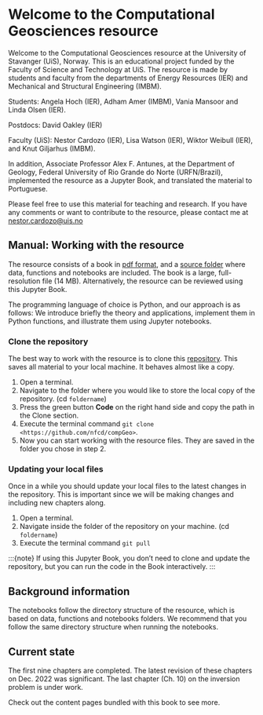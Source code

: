 # Welcome to the Computational Geosciences resource

Welcome to the Computational Geosciences resource at the University of Stavanger (UiS), Norway. This is an educational project funded by the Faculty of Science and Technology at UiS. The resource is made by students and faculty from the departments of Energy Resources (IER) and Mechanical and Structural Engineering (IMBM).

Students: Angela Hoch (IER), Adham Amer (IMBM), Vania Mansoor and Linda Olsen (IER).

Postdocs: David Oakley (IER)

Faculty (UiS): Nestor Cardozo (IER), Lisa Watson (IER), Wiktor Weibull (IER), and Knut Giljarhus (IMBM).

In addition, Associate Professor Alex F. Antunes, at the Department of Geology, Federal University of Rio Grande do Norte (URFN/Brazil), implemented the resource as a Jupyter Book, and translated the material to Portuguese.

Please feel free to use this material for teaching and research. If you have any comments or want to contribute to the resource, please contact me at nestor.cardozo@uis.no

## Manual: Working with the resource

The resource consists of a book in [pdf format](https://github.com/nfcd/compGeo/blob/master/compGeo.pdf), and a [source folder](https://github.com/nfcd/compGeo/tree/master/source) where data, functions and notebooks are included. The book is a large, full-resolution file (14 MB). Alternatively, the resource can be reviewed using this Jupyter Book.

The programming language of choice is Python, and our approach is as follows: We introduce briefly the theory and applications, implement them in Python functions, and illustrate them using Jupyter notebooks.

### Clone the repository

The best way to work with the resource is to clone this [repository](https://github.com/nfcd/compGeo). This saves all material to your local machine. It behaves almost like a copy.

1. Open a terminal.
2. Navigate to the folder where you would like to store the local copy of the repository. (cd `foldername`)
3. Press the green button **Code** on the right hand side and copy the path in the Clone section.
4. Execute the terminal command `git clone <https://github.com/nfcd/compGeo>`.
5. Now you can start working with the resource files. They are saved in the folder you chose in step 2.

### Updating your local files

Once in a while you should update your local files to the latest changes in the repository. This is important since we will be making changes and including new chapters along.

1. Open a terminal.
2. Navigate inside the folder of the repository on your machine. (cd `foldername`)
3. Execute the terminal command `git pull`

:::{note}
If using this Jupyter Book, you don’t need to clone and update the repository, but you can run the code in the Book interactively.
:::

## Background information

The notebooks follow the directory structure of the resource, which is based on data, functions and notebooks folders. We recommend that you follow the same directory structure when running the notebooks.

## Current state

The first nine chapters are completed. The latest revision of these chapters on Dec. 2022 was significant. The last chapter (Ch. 10) on the inversion problem is under work.

Check out the content pages bundled with this book to see more.

```{tableofcontents}
```